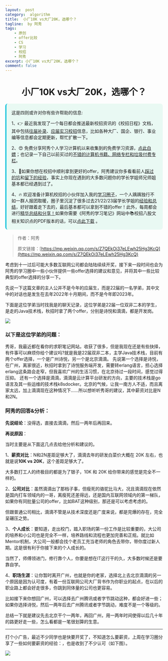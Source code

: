 ```yaml
---
layout:  post
category:  algorithm
title:  小厂10K vs大厂20K，选哪个？
tagline:  by 阿秀
tags:
    - 原创
    - offer比较
    - CS
    - 学习
    - 校招
    - 阿秀
excerpt: 小厂10K vs大厂20K，选哪个？
comment: false
---
```






<h1 align="center">小厂10K vs大厂20K，选哪个？</h1>

<div style="border-color: #24C6DC;
            background-color: #e9f9f3;         
            margin: 1rem 0;
        padding: .25rem 1rem;
        border-left-width: .3rem;
        border-left-style: solid;
        border-radius: .5rem;
        color: inherit;">
  <p>这是四则或许对你有些许帮助的信息:</p>
  <p>1、👉 最近我发现了一个每日都会推送最新校招资讯的《校招日程》文档，其中包括<a style="text-decoration: underline" href="https://flowus.cn/share/ee50d5eb-3cd5-4f74-880e-95b215dd4ff2" target="_blank">往届补录</a>、<a style="text-decoration: underline" href="https://flowus.cn/share/5f327c98-1e31-46c8-b86b-5ac6105e021f" target="_blank">应届实习校招</a>信息，比如各种大厂、国企、银行、事业编等信息都会定期更新，帮忙扩散一下。</p>  
  <p>2、😍
    免费分享阿秀个人学习计算机以来收集到的免费学习资源，<a style="text-decoration: underline" href="/notes/07-resources/01-free/01-introduce.html" target="_blank">点此白嫖</a>；也记录一下自己以前买过的<a style="text-decoration: underline" href="/notes/07-resources/02-precious.html" target="_blank">不错的计算机书籍、网络专栏和垃圾付费专栏</a>。
  </p>
  <p>3、🚀如果你想在校招中顺利拿到更好的offer，阿秀建议你多看看前人<a style="text-decoration: underline" href="https://www.yuque.com/tuobaaxiu/httmmc/npg1k81zeq4wfpyz" target="_blank">踩过的坑</a>和<a style="text-decoration: underline"  target="_blank" href="https://www.yuque.com/tuobaaxiu/httmmc/gge9ppd0mbu2d3dp">留下的经验</a>，事实上你现在遇到的大多数问题你的学长学姐师兄师姐基本都已经遇到过了。
  </p>
  <p>4、🔥 欢迎准备计算机校招的小伙伴加入我的<a  style="text-decoration: underline" href="https://www.yuque.com/tuobaaxiu/httmmc/xg0otqvc17wfx4u9" target="_blank">学习圈子</a>，一个人踽踽独行不如一群人报团取暖，圈子里沉淀了很多过去21/22/23届学长学姐的<a  style="text-decoration: underline" href="https://www.yuque.com/tuobaaxiu/httmmc/gge9ppd0mbu2d3dp" target="_blank">经验和总结</a>，好好跟着走下去的，最后基本都可以拿到不错的offer！此外，每周都会进行<a  style="text-decoration: underline" href="https://www.yuque.com/tuobaaxiu/httmmc/npg1k81zeq4wfpyz" target="_blank">精华总结和分享！</a>如果你需要《阿秀的学习笔记》网站中📚︎校招八股文相关知识点的PDF版本的话，可以<a style="text-decoration: underline" href="https://www.yuque.com/tuobaaxiu/httmmc/qs0yn66apvkzw0ps" target="_blank">点此下载</a> 。</p>   </div>


> 作者：阿秀
>
> 原文链接：[https://mp.weixin.qq.com/s/Z7QEkOi37eLEwh25Hg3KcQ](https://mp.weixin.qq.com/s/Z7QEkOi37eLEwh25Hg3KcQ)



考虑到十一过后可能大多数互联网公司都会陆陆续续开奖，接下来一段时间也会为阿秀的学习圈中一些小伙伴提供一些offer选择的建议和意见，并将其中一些比较典型的offer选择的分享一下。

先说一下这篇文章的主人公并不是今年的应届生，而是22届的一名学弟，其中文中的对话也是发生在去年2022年十月期间，而不是今年即2023年。

下面是这位学弟当时找我是的聊天记录，这位学弟是22届一位双非二本的学生，是走的Java技术栈，秋招时拿了两个offer，分别是诗悦和滴滴，都是开发岗。

![](http://oss.interviewguide.cn/img/202209252256162.png)

### **以下是这位学弟的问题**：

秀哥，我最近都在看你的求职笔记网站，收获了很多，但是我现在还是有些抉择，有件事可以麻烦你给个建议吗?就是我是22届双非二本，主学Java技术栈，目前有两个offer选择，一个是广州诗悦，另一个是北京滴滴。
先说第一个选择是诗悦，在广州，离家很近，秋招时拿到了诗悦服务端开发，需要转erlang语言，担心选择erlang这条路会走窄，但我喜欢广州的生活习惯，在北京待过一段时间，感觉过得压抑。
还有一个选择是滴滴，滴滴是云计算平台研发的方向，主要的技术栈是go语言及其一些运维的技术栈k8sdocker。北京的气候，让我一南方人不适，而且离家太远，加上滴滴现在这种情况下……所以想听听秀哥的建议，其中薪资对比是N和2N。

### **阿秀的回答&分析**：

**先说结论**：没得选，直接去滴滴，然后一两年后再回来。

**再说原因**：

当时主要是从下面这几点去给他分析和建议的。

1、**薪资对比**：N和2N差距足够大了，滴滴去年的研发白菜价大概在 20K 左右，也就是说**10K vs 20K**，这个差距足够大了。

大多数打工人的终极目的都是为了银子，10K 和 20K 给你带来的感觉是完全不一样的。

2、**公司对比**：虽然滴滴出了那档子事，但瘦死的骆驼比马大，况且滴滴现在依然是国内打车领域内的一哥，离瘦死还差得远，还是国内互联网领域内的第一梯队，如果你有同批量公司的offer，比如BAT这种级别，那还是可以考虑考虑的。

但跟普通公司相比，滴滴不管是从技术深度还是广度来说，都是完爆的存在，完全呈碾压之势。

3、**个人成长**：要知道，走出校门，踏入职场的第一份工作是比较重要的，大公司的培养和小公司也是完全不一样，培养路线和流程也更加完善和正规。就比如Mentor机制，大公司一般都会找个老员工充当老师的角色去带你，带你度过新人期。这是很有利于你接下来的个人成长的。

当然了，师傅领进门，修行靠个人，你要是想在IT这行干的久，大多数时候还是要靠自学。

4、**职场生涯**：让你暂时离开广州，也就是你的老家，选择北上去北京滴滴的另一个原因是因为认可度，有着一份互联网公司大厂背书作为你职业的起点，在以后的职业路上都会好走很多，你跳到同体量的公司也更容易。

比如接下来你想回广州，可以选择去广州腾讯或者字节跳动这种，都会好进一些；如果你选择诗悦，然后一两年后去广州腾讯或者字节跳动，难度不是一个等级的。

总结一下就是建议先去北京干个一两年，再回广州，用一两年时间使得以后几十年的路更好走一些，怎么看都是一笔很划算的生意。

---

打个小广告，最近不少同学也是快要开奖了，不知道怎么要薪资，上周在学习圈分享了一些如何要薪资的经验：，也是收到了不少认可（如下图）。

![](http://oss.interviewguide.cn/img/202209252327127.png)
